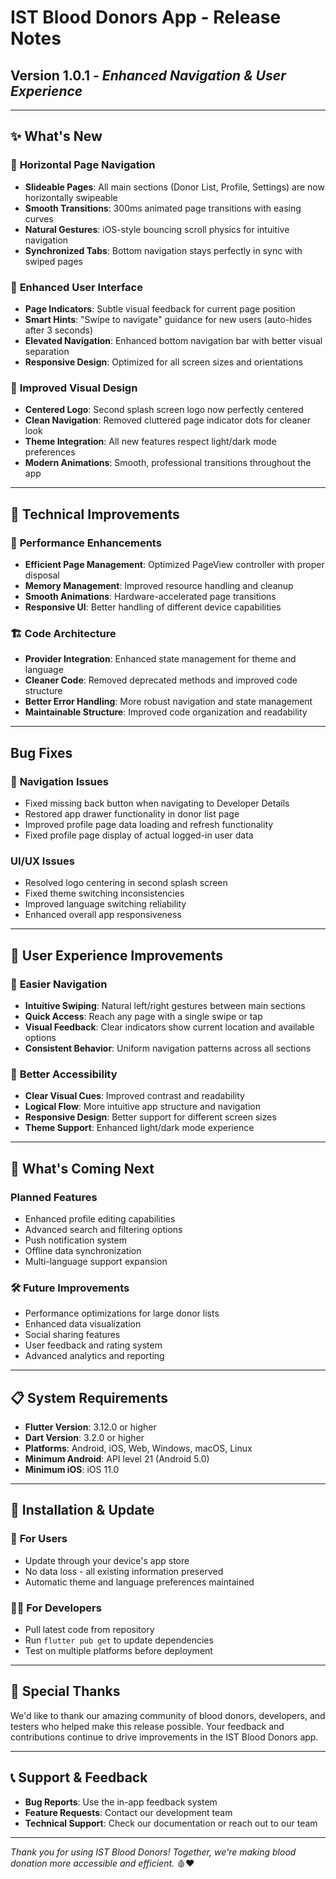 # **IST Blood Donors App - Release Notes**

## **Version 1.0.1** - *Enhanced Navigation & User Experience*

---

## ✨ **What's New**

### 🔄 **Horizontal Page Navigation**
- **Slideable Pages**: All main sections (Donor List, Profile, Settings) are now horizontally swipeable
- **Smooth Transitions**: 300ms animated page transitions with easing curves
- **Natural Gestures**: iOS-style bouncing scroll physics for intuitive navigation
- **Synchronized Tabs**: Bottom navigation stays perfectly in sync with swiped pages

### 🎯 **Enhanced User Interface**
- **Page Indicators**: Subtle visual feedback for current page position
- **Smart Hints**: "Swipe to navigate" guidance for new users (auto-hides after 3 seconds)
- **Elevated Navigation**: Enhanced bottom navigation bar with better visual separation
- **Responsive Design**: Optimized for all screen sizes and orientations

### 🎨 **Improved Visual Design**
- **Centered Logo**: Second splash screen logo now perfectly centered
- **Clean Navigation**: Removed cluttered page indicator dots for cleaner look
- **Theme Integration**: All new features respect light/dark mode preferences
- **Modern Animations**: Smooth, professional transitions throughout the app

---

## 🔧 **Technical Improvements**

### 📱 **Performance Enhancements**
- **Efficient Page Management**: Optimized PageView controller with proper disposal
- **Memory Management**: Improved resource handling and cleanup
- **Smooth Animations**: Hardware-accelerated page transitions
- **Responsive UI**: Better handling of different device capabilities

### 🏗️ **Code Architecture**
- **Provider Integration**: Enhanced state management for theme and language
- **Cleaner Code**: Removed deprecated methods and improved code structure
- **Better Error Handling**: More robust navigation and state management
- **Maintainable Structure**: Improved code organization and readability

---

## **Bug Fixes**

### 🧭 **Navigation Issues**
- Fixed missing back button when navigating to Developer Details
- Restored app drawer functionality in donor list page
- Improved profile page data loading and refresh functionality
- Fixed profile page display of actual logged-in user data

### **UI/UX Issues**
- Resolved logo centering in second splash screen
- Fixed theme switching inconsistencies
- Improved language switching reliability
- Enhanced overall app responsiveness

---

## 📱 **User Experience Improvements**

### 🚀 **Easier Navigation**
- **Intuitive Swiping**: Natural left/right gestures between main sections
- **Quick Access**: Reach any page with a single swipe or tap
- **Visual Feedback**: Clear indicators show current location and available options
- **Consistent Behavior**: Uniform navigation patterns across all sections

### 🎯 **Better Accessibility**
- **Clear Visual Cues**: Improved contrast and readability
- **Logical Flow**: More intuitive app structure and navigation
- **Responsive Design**: Better support for different screen sizes
- **Theme Support**: Enhanced light/dark mode experience

---

## 🔮 **What's Coming Next**

### **Planned Features**
- Enhanced profile editing capabilities
- Advanced search and filtering options
- Push notification system
- Offline data synchronization
- Multi-language support expansion

### 🛠️ **Future Improvements**
- Performance optimizations for large donor lists
- Enhanced data visualization
- Social sharing features
- User feedback and rating system
- Advanced analytics and reporting

---

## 📋 **System Requirements**

- **Flutter Version**: 3.12.0 or higher
- **Dart Version**: 3.2.0 or higher
- **Platforms**: Android, iOS, Web, Windows, macOS, Linux
- **Minimum Android**: API level 21 (Android 5.0)
- **Minimum iOS**: iOS 11.0

---

## 🚀 **Installation & Update**

### 📱 **For Users**
- Update through your device's app store
- No data loss - all existing information preserved
- Automatic theme and language preferences maintained

### 👨‍💻 **For Developers**
- Pull latest code from repository
- Run `flutter pub get` to update dependencies
- Test on multiple platforms before deployment

---

## 🎉 **Special Thanks**

We'd like to thank our amazing community of blood donors, developers, and testers who helped make this release possible. Your feedback and contributions continue to drive improvements in the IST Blood Donors app.

---

## 📞 **Support & Feedback**

- **Bug Reports**: Use the in-app feedback system
- **Feature Requests**: Contact our development team
- **Technical Support**: Check our documentation or reach out to our team

---

*Thank you for using IST Blood Donors! Together, we're making blood donation more accessible and efficient.* 🩸❤️
